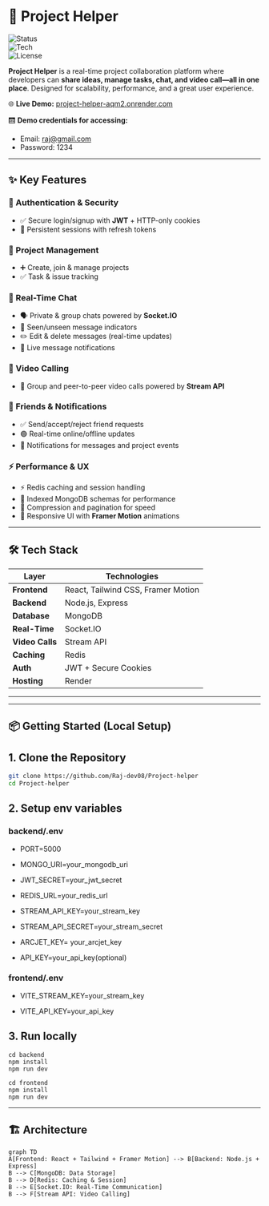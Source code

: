 # 🚀 Project Helper  

![Status](https://img.shields.io/badge/Status-Live-brightgreen)  
![Tech](https://img.shields.io/badge/Tech-React%20%7C%20Node.js%20%7C%20MongoDB%20%7C%20Socket.IO-blue)  
![License](https://img.shields.io/badge/License-MIT-yellow)  

**Project Helper** is a real-time project collaboration platform where developers can **share ideas, manage tasks, chat, and video call—all in one place**. Designed for scalability, performance, and a great user experience.  

🌐 **Live Demo:** [project-helper-aqm2.onrender.com](https://project-helper-aqm2.onrender.com)  

🛗 **Demo credentials for accessing:**
- Email: raj@gmail.com
- Password: 1234

---

## ✨ Key Features  

### 🔐 Authentication & Security  
- ✅ Secure login/signup with **JWT** + HTTP-only cookies  
- 🔄 Persistent sessions with refresh tokens  

### 📁 Project Management  
- ➕ Create, join & manage projects  
- ✅ Task & issue tracking  

### 💬 Real-Time Chat  
- 🗣️ Private & group chats powered by **Socket.IO**  
- 👀 Seen/unseen message indicators  
- ✏️ Edit & delete messages (real-time updates)  
- 🔔 Live message notifications  

### 🎥 Video Calling  
- 👥 Group and peer-to-peer video calls powered by **Stream API**  

### 👥 Friends & Notifications  
- ✅ Send/accept/reject friend requests  
- 🟢 Real-time online/offline updates  
- 🔔 Notifications for messages and project events  

### ⚡ Performance & UX  
- ⚡ Redis caching and session handling  
- 📇 Indexed MongoDB schemas for performance  
- 🔄 Compression and pagination for speed  
- 🎨 Responsive UI with **Framer Motion** animations  

---

## 🛠 Tech Stack  

| Layer           | Technologies                                      |
| --------------- | ------------------------------------------------- |
| **Frontend**    | React, Tailwind CSS, Framer Motion               |
| **Backend**     | Node.js, Express                                 |
| **Database**    | MongoDB                                          |
| **Real-Time**   | Socket.IO                                        |
| **Video Calls** | Stream API                                       |
| **Caching**     | Redis                                            |
| **Auth**        | JWT + Secure Cookies                             |
| **Hosting**     | Render                                           |

---

---
## 📦 Getting Started (Local Setup)

## 1. Clone the Repository

```bash
git clone https://github.com/Raj-dev08/Project-helper
cd Project-helper
```

## 2. Setup env variables 

### backend/.env
- PORT=5000
- MONGO_URI=your_mongodb_uri
- JWT_SECRET=your_jwt_secret
- REDIS_URL=your_redis_url
- STREAM_API_KEY=your_stream_key
- STREAM_API_SECRET=your_stream_secret

- ARCJET_KEY= your_arcjet_key

- API_KEY=your_api_key(optional)


### frontend/.env
- VITE_STREAM_KEY=your_stream_key

- VITE_API_KEY=your_api_key
  
## 3. Run locally 

```
cd backend
npm install
npm run dev
```

```
cd frontend
npm install
npm run dev
```

---

## 🏗 Architecture  
```mermaid
graph TD
A[Frontend: React + Tailwind + Framer Motion] --> B[Backend: Node.js + Express]
B --> C[MongoDB: Data Storage]
B --> D[Redis: Caching & Session]
B --> E[Socket.IO: Real-Time Communication]
B --> F[Stream API: Video Calling]
